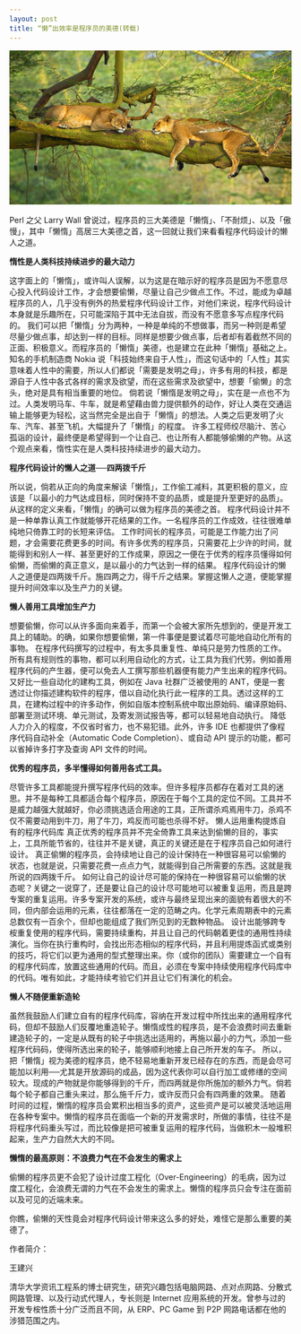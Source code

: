 ```yaml
---
layout: post
title: “懒”出效率是程序员的美德(转载)
---
```


<script type="text/javascript">
(function(){
var p = {
url:location.href,
showcount:'1',/*是否显示分享总数,显示：'1'，不显示：'0' */
desc:'',/*默认分享理由(可选)*/
summary:'',/*分享摘要(可选)*/
title:'',/*分享标题(可选)*/
site:'zhangheng.link',/*分享来源 如：腾讯网(可选)*/
pics:'images/wenzhang/01/wenzhang01_01.jpg', /*分享图片的路径(可选)*/
style:'201',
width:113,
height:39
};
var s = [];
for(var i in p){
s.push(i + '=' + encodeURIComponent(p[i]||''));
}
document.write(['<a version="1.0" class="qzOpenerDiv" href="http://sns.qzone.qq.com/cgi-bin/qzshare/cgi_qzshare_onekey?',s.join('&'),'" target="_blank">分享</a>'].join(''));
})();
</script>
<script src="http://qzonestyle.gtimg.cn/qzone/app/qzlike/qzopensl.js#jsdate=20111201" charset="utf-8"></script>

<script type="text/javascript">
(function(){
var p = {
url:location.href, /*获取URL，可加上来自分享到QQ标识，方便统计*/
desc:'', /*分享理由(风格应模拟用户对话),支持多分享语随机展现（使用|分隔）*/
title:'', /*分享标题(可选)*/
summary:'', /*分享摘要(可选)*/
pics:'images/wenzhang/01/wenzhang01_01.jpg', /*分享图片(可选)*/
flash: '', /*视频地址(可选)*/
site:'zhangheng.link', /*分享来源(可选) 如：QQ分享*/
style:'201',
width:32,
height:32
};
var s = [];
for(var i in p){
s.push(i + '=' + encodeURIComponent(p[i]||''));
}
document.write(['<a class="qcShareQQDiv" href="http://connect.qq.com/widget/shareqq/index.html?',s.join('&'),'" target="_blank">分享到QQ</a>'].join(''));
})();
</script>
<script src="http://connect.qq.com/widget/loader/loader.js" widget="shareqq" charset="utf-8"></script>


![wenzhang01](https://raw.githubusercontent.com/daniel163/daniel163.github.io/master/images/wenzhang/01/wenzhang01_01.jpg)

Perl 之父 Larry Wall 曾说过，程序员的三大美德是「懒惰」、「不耐烦」、以及「傲慢」，其中「懒惰」高居三大美德之首，这一回就让我们来看看程序代码设计的懒人之道。


<b>惰性是人类科技持续进步的最大动力</b>

这字面上的「懒惰」，或许叫人误解，以为这是在暗示好的程序员是因为不愿意尽心投入代码设计工作，才会想要偷懒，尽量让自己少做点工作。不过，能成为卓越程序员的人，几乎没有例外的热爱程序代码设计工作，对他们来说，程序代码设计本身就是乐趣所在，只可能深陷于其中无法自拔，而没有不愿意多写点程序代码的。
我们可以把「懒惰」分为两种，一种是单纯的不想做事，而另一种则是希望尽量少做点事，却达到一样的目标。同样是想要少做点事，后者却有着截然不同的正面、积极意义。而程序员的「懒惰」美德，也是建立在此种「懒惰」基础之上。
知名的手机制造商 Nokia 说「科技始终来自于人性」，而这句话中的「人性」其实意味着人性中的需要，所以人们都说「需要是发明之母」，许多有用的科技，都是源自于人性中各式各样的需求及欲望，而在这些需求及欲望中，想要「偷懒」的念头，绝对是具有相当重要的地位。
倘若说「懒惰是发明之母」，实在是一点也不为过。人类发明马车、牛车，就是希望藉由兽力提供额外的动作，好让人类在交通运输上能够更为轻松，这当然完全是出自于「懒惰」的想法。人类之后更发明了火车、汽车、甚至飞机，大幅提升了「懒惰」的程度。
许多工程师绞尽脑汁、苦心孤诣的设计，最终便是希望得到一个让自己、也让所有人都能够偷懒的产物。从这个观点来看，惰性实在是人类科技持续进步的最大动力。


<b>程序代码设计的懒人之道──四两拨千斤</b>

所以说，倘若从正向的角度来解读「懒惰」，工作偷工减料，其更积极的意义，应该是「以最小的力气达成目标，同时保持不变的品质，或是提升至更好的品质」。从这样的定义来看，「懒惰」的确可以做为程序员的美德之首。
程序代码设计并不是一种单靠认真工作就能够开花结果的工作。一名程序员的工作成效，往往很难单纯地只倚靠工时的长短来评估。
工作时间长的程序员，可能是工作能力出了问题，才会需要花费更多的时间。有许多优秀的程序员，只需要花上少许的时间，就能得到和别人一样、甚至更好的工作成果，原因之一便在于优秀的程序员懂得如何偷懒，而偷懒的真正意义，是以最小的力气达到一样的结果。
程序代码设计的懒人之道便是四两拨千斤。施四两之力，得千斤之结果。掌握这懒人之道，便能掌握提升时间效率以及生产力的关键。


<b>懒人善用工具增加生产力</b>

想要偷懒，你可以从许多面向来着手，而第一个会被大家所先想到的，便是开发工具上的辅助。的确，如果你想要偷懒，第一件事便是要试着尽可能地自动化所有的事物。
在程序代码撰写的过程中，有太多具重复性、单纯只是劳力性质的工作。所有具有规则性的事物，都可以利用自动化的方式，让工具为我们代劳。例如善用程序代码的产生器，便可以免去人工撰写那些机器便有能力产生出来的程序代码。
又好比一些自动化的建构工具，例如在 Java 社群广泛被使用的 ANT，便是一套透过让你描述建构软件的程序，借以自动化执行此一程序的工具。透过这样的工具，在建构过程中的许多动作，例如自版本控制系统中取出原始码、编译原始码、部署至测试环境、单元测试，及寄发测试报告等，都可以轻易地自动执行。
降低人力介入的程度，不仅省时省力，也不易犯错。此外，许多 IDE 也都提供了像程序代码自动补全（Automatic Code Completion）、或自动 API 提示的功能，都可以省掉许多打字及查询 API 文件的时间。


<b>优秀的程序员，多半懂得如何善用各式工具。</b>

尽管许多工具都能提升撰写程序代码的效率。但许多程序员都存在着对工具的迷思。并不是每种工具都适合每个程序员，原因在于每个工具的定位不同。工具并不是威力越强大就越好，你必须挑选适合用途的工具，正所谓杀鸡焉用牛刀，杀鸡不仅不需要动用到牛刀，用了牛刀，鸡反而可能也杀得不好。
懒人运用重构提炼自有的程序代码库
真正优秀的程序员并不完全倚靠工具来达到偷懒的目的，事实上，工具所能节省的，往往并不是关键，真正的关键还是在于程序员自己如何进行设计。
真正偷懒的程序员，会持续地让自己的设计保持在一种很容易可以偷懒的状态，也就是说，只需要花费一点点力气，就能得到自己所需要的东西。这就是我所说的四两拨千斤。
如何让自己的设计尽可能的保持在一种很容易可以偷懒的状态呢？关键之一说穿了，还是要让自己的设计尽可能地可以被重复运用，而且是跨专案的重复运用。许多专案开发的系统，或许与最终呈现出来的面貌有着很大的不同，但内部会运用的元素，往往都落在一定的范畴之内。化学元素周期表中的元素总数仅有一百余个，但却也能组成了我们所见到的无数种物品。
设计出能够跨专桉重复使用的程序代码，需要持续重构，并且让自己的代码朝着更佳的通用性持续演化。当你在执行重构时，会找出形态相似的程序代码，并且利用提炼函式或类别的技巧，将它们以更为通用的型式整理出来。你（或你的团队）需要建立一个自有的程序代码库，放置这些通用的代码。而且，必须在专案中持续使用程序代码库中的代码。唯有如此，才能持续考验它们并且让它们有演化的机会。


<b>懒人不随便重新造轮</b>

虽然我鼓励人们建立自有的程序代码库，容纳在开发过程中所找出来的通用程序代码，但却不鼓励人们反覆地重造轮子。懒惰成性的程序员，是不会浪费时间去重新建造轮子的，一定是从既有的轮子中挑选出适用的，再施以最小的力气，添加一些程序代码码，使得所选出来的轮子，能够顺利地接上自己所开发的车子。
所以，把「懒惰」视为美德的程序员，绝不轻易地重新开发已经存在的东西，而是会尽可能加以利用──尤其是开放源码的成品，因为这代表你可以自行加工或修缮的空间较大。现成的产物就是你能够得到的千斤，而四两就是你所施加的额外力气。倘若每个轮子都自己重头来过，那么施千斤力，或许反而只会有四两重的效果。
随着时间的过程，懒惰的程序员会累积出相当多的资产，这些资产是可以被灵活地运用在各种专案中。懒惰的程序员在面临一个新的开发需求时，所做的事情，往往不是将程序代码重头写过，而比较像是把可被重复运用的程序代码，当做积木一般堆积起来，生产力自然大大的不同。


<b>懒惰的最高原则：不浪费力气在不会发生的需求上</b>

偷懒的程序员更不会犯了设计过度工程化（Over-Engineering）的毛病，因为过度工程化，会浪费无谓的力气在不会发生的需求上。懒惰的程序员只会专注在面前以及可见的近端未来。

你瞧，偷懒的天性竟会对程序代码设计带来这么多的好处，难怪它是那么重要的美德了。

作者简介：

王建兴

清华大学资讯工程系的博士研究生，研究兴趣包括电脑网路、点对点网路、分散式网路管理、以及行动式代理人，专长则是 Internet 应用系统的开发。曾参与过的开发专桉性质十分广泛而且不同，从 ERP、PC Game 到 P2P 网路电话都在他的涉猎范围之内。